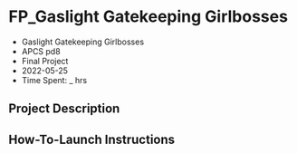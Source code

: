 # FP_Gaslight Gatekeeping Girlbosses
* Gaslight Gatekeeping Girlbosses
* APCS pd8
* Final Project
* 2022-05-25
* Time Spent:  _ hrs

## Project Description
## How-To-Launch Instructions
